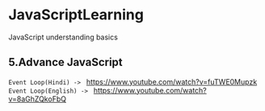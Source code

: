 # JavaScriptLearning

JavaScript understanding basics

## 5.Advance JavaScript

`Event Loop(Hindi) -> ` https://www.youtube.com/watch?v=fuTWE0Mupzk
`Event Loop(English) -> ` https://www.youtube.com/watch?v=8aGhZQkoFbQ
